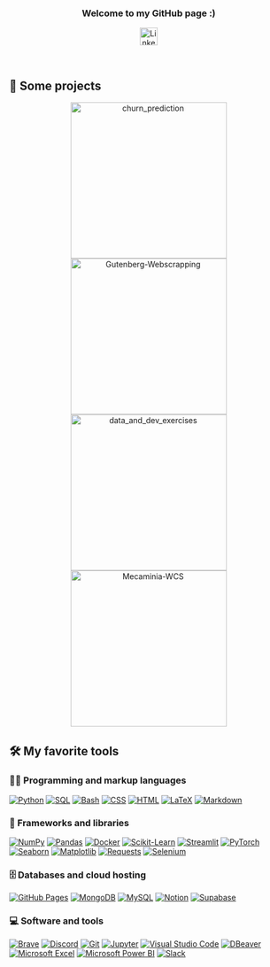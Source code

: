 <h3 align="center">
  Welcome to my GitHub page :)
</h3>

<!-- Social icons section -->
<p align="center">
    <a href="https://www.linkedin.com/in/sofiane-alouani/"><img width="32px" alt="Linkedin" title="Linkedin" src="https://upload.wikimedia.org/wikipedia/commons/thumb/c/ca/LinkedIn_logo_initials.png/800px-LinkedIn_logo_initials.png"/></a>
</p>

<br/>

## 📘 Some projects

<p align="center">
    <a href="https://github.com/Smille999/churn_prediction"><img width="282" src="https://github-readme-stats.vercel.app/api/pin/?username=Smille999&repo=churn_prediction&theme=react&bg_color=1F222E&title_color=F85D7F&icon_color=F8D866&hide_border=true" alt="churn_prediction"></a>
    <a href="https://github.com/Smille999/Gutenberg-Webscrapping"><img width="282" src="https://github-readme-stats.vercel.app/api/pin/?username=Smille999&repo=Gutenberg-Webscrapping&theme=react&bg_color=1F222E&title_color=F85D7F&icon_color=F8D866&hide_border=true" alt="Gutenberg-Webscrapping"></a>
    <a href="https://github.com/Smille999/data_and_dev_exercises"><img width="282" src="https://github-readme-stats.vercel.app/api/pin/?username=Smille999&repo=data_and_dev_exercises&theme=react&bg_color=1F222E&title_color=F85D7F&icon_color=F8D866&hide_border=true" alt="data_and_dev_exercises"></a>
    <a href="https://github.com/Smille999/Mecaminia-WCS"><img width="282" src="https://github-readme-stats.vercel.app/api/pin/?username=Smille999&repo=Mecaminia-WCS&theme=react&bg_color=1F222E&title_color=F85D7F&icon_color=F8D866&hide_border=true" alt="Mecaminia-WCS"></a>
</p>

## 🛠️ My favorite tools

### 👨‍💻 Programming and markup languages

<p>
    <a href="#"><img alt="Python" src="https://img.shields.io/badge/Python-14354C.svg?logo=python&logoColor=white"></a>
    <a href="#"><img alt="SQL" src="https://custom-icon-badges.herokuapp.com/badge/SQL-025E8C.svg?logo=database&logoColor=white"></a>
    <a href="#"><img alt="Bash" src="https://img.shields.io/badge/Bash-121011.svg?logo=gnu-bash&logoColor=white"></a>
    <a href="#"><img alt="CSS" src="https://img.shields.io/badge/CSS-1572B6.svg?logo=css3&logoColor=white"></a>
    <a href="#"><img alt="HTML" src="https://img.shields.io/badge/HTML-E34F26.svg?logo=html5&logoColor=white"></a>
    <a href="#"><img alt="LaTeX" src="https://img.shields.io/badge/LaTeX-008080.svg?logo=LaTeX&logoColor=white"></a>
    <a href="#"><img alt="Markdown" src="https://img.shields.io/badge/Markdown-000000.svg?logo=markdown&logoColor=white"></a>
</p>

### 🧰 Frameworks and libraries

<p>
    <a href="#"><img alt="NumPy" src="https://img.shields.io/badge/Numpy-013243.svg?logo=numpy&logoColor=white"></a>
    <a href="#"><img alt="Pandas" src="https://img.shields.io/badge/Pandas-150458.svg?logo=pandas&logoColor=white"></a>
    <a href="#"><img alt="Docker" src="https://img.shields.io/badge/Docker-d1110B.svg?logo=docker&logoColor=white"></a>
    <a href="#"><img alt="Scikit-Learn" src="https://img.shields.io/badge/ScikitLearn-b7569B.svg?logo=scikit-learn&logoColor=white"></a>
    <a href="#"><img alt="Streamlit" src="https://img.shields.io/badge/Streamlit-FF4B4B.svg?logo=streamlit&logoColor=white"></a>
    <a href="#"><img alt="PyTorch" src="https://img.shields.io/badge/PyTorch-EE4C2C.svg?logo=pytorch&logoColor=white"></a>
    <a href="#"><img alt="Seaborn" src="https://img.shields.io/badge/Seaborn-3b4c9b.svg?logo=seaborn&logoColor=white"></a>
    <a href="#"><img alt="Matplotlib" src="https://img.shields.io/badge/Matplotlib-11557C.svg?logo=matplotlib&logoColor=white"></a>
    <a href="#"><img alt="Requests" src="https://img.shields.io/badge/Requests-2A6DB0.svg?logo=python&logoColor=white"></a>
    <a href="#"><img alt="Selenium" src="https://img.shields.io/badge/Selenium-43B02A.svg?logo=selenium&logoColor=white"></a>
</p>

### 🗄️ Databases and cloud hosting

<p>
    <a href="#"><img alt="GitHub Pages" src="https://img.shields.io/badge/GitHub%20Pages-327FC7.svg?logo=github&logoColor=white"></a>
    <a href="#"><img alt="MongoDB" src ="https://img.shields.io/badge/MongoDB-4ea94b.svg?logo=mongodb&logoColor=white"></a>
    <a href="#"><img alt="MySQL" src="https://img.shields.io/badge/MySQL-00f.svg?logo=mysql&logoColor=white"></a>
    <a href="#"><img alt="Notion" src="https://img.shields.io/badge/Notion-010101.svg?logo=notion&logoColor=white"></a>
    <a href="#"><img alt="Supabase" src="https://img.shields.io/badge/Supabase-3ECF8E.svg?logo=supabase&logoColor=white"></a>
</p>

### 💻 Software and tools

<p>
    <a href="#"><img alt="Brave" src="https://img.shields.io/badge/-Brave-FB542B?logo=brave&logoColor=white"></a>
    <a href="#"><img alt="Discord" src="https://img.shields.io/badge/Discord-0078d7.svg?logo=discord&logoColor=white"></a>
    <a href="#"><img alt="Git" src="https://img.shields.io/badge/Git-F05033.svg?logo=git&logoColor=white"></a>
    <a href="#"><img alt="Jupyter" src="https://img.shields.io/badge/Jupyter-F37626.svg?logo=Jupyter&logoColor=white"></a>
    <a href="#"><img alt="Visual Studio Code" src="https://img.shields.io/badge/Visual%20Studio%20Code-0078d7.svg?logo=visual-studio-code&logoColor=white"></a>
    <a href="#"><img alt="DBeaver" src="https://img.shields.io/badge/DBeaver-372923.svg?logo=dbeaver&logoColor=white"></a>
    <a href="#"><img alt="Microsoft Excel" src="https://img.shields.io/badge/Microsoft%20Excel-217346.svg?logo=microsoft-excel&logoColor=white"></a>
    <a href="#"><img alt="Microsoft Power BI" src="https://img.shields.io/badge/Microsoft%20Power%20BI-F2C811.svg?logo=powerbi&logoColor=black"></a>
    <a href="#"><img alt="Slack" src="https://img.shields.io/badge/Slack-4A154B.svg?logo=slack&logoColor=white"></a>
</p>
